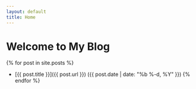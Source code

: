 ```yaml
---
layout: default
title: Home
---
```


# Welcome to My Blog

{% for post in site.posts %}
- [{{ post.title }}]({{ post.url }}) ({{ post.date | date: "%b %-d, %Y" }})
{% endfor %}
